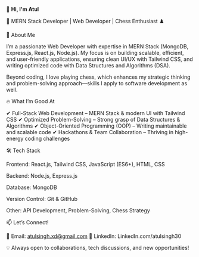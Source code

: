 👋 **Hi, I'm Atul**

🚀 MERN Stack Developer | Web Developer | Chess Enthusiast ♟️

🔹 About Me

I’m a passionate Web Developer with expertise in MERN Stack (MongoDB, Express.js, React.js, Node.js). My focus is on building scalable, efficient, and user-friendly applications, ensuring clean UI/UX with Tailwind CSS, and writing optimized code with Data Structures and Algorithms (DSA).

Beyond coding, I love playing chess, which enhances my strategic thinking and problem-solving approach—skills I apply to software development as well.

🔥 What I’m Good At

✔ Full-Stack Web Development – MERN Stack & modern UI with Tailwind CSS
✔ Optimized Problem-Solving – Strong grasp of Data Structures & Algorithms
✔ Object-Oriented Programming (OOP) – Writing maintainable and scalable code
✔ Hackathons & Team Collaboration – Thriving in high-energy coding challenges

🛠️ Tech Stack

Frontend: React.js, Tailwind CSS, JavaScript (ES6+), HTML, CSS

Backend: Node.js, Express.js

Database: MongoDB

Version Control: Git & GitHub

Other: API Development, Problem-Solving, Chess Strategy


📫 Let’s Connect!

📩 Email: atulsingh.xd@gmail.com 
🔗 LinkedIn: LinkedIn.com/atulsingh30

💡 Always open to collaborations, tech discussions, and new opportunities!
